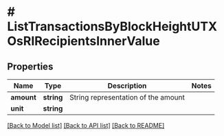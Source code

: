 # # ListTransactionsByBlockHeightUTXOsRIRecipientsInnerValue

## Properties

Name | Type | Description | Notes
------------ | ------------- | ------------- | -------------
**amount** | **string** | String representation of the amount |
**unit** | **string** |  |

[[Back to Model list]](../../README.md#models) [[Back to API list]](../../README.md#endpoints) [[Back to README]](../../README.md)
